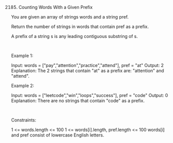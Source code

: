 2185. Counting Words With a Given Prefix

You are given an array of strings words and a string pref.

Return the number of strings in words that contain pref as a prefix.

A prefix of a string s is any leading contiguous substring of s.

 

Example 1:

Input: words = ["pay","attention","practice","attend"], pref = "at"
Output: 2
Explanation: The 2 strings that contain "at" as a prefix are: "attention" and "attend".


Example 2:

Input: words = ["leetcode","win","loops","success"], pref = "code"
Output: 0
Explanation: There are no strings that contain "code" as a prefix.


 

Constraints:

1 <= words.length <= 100
1 <= words[i].length, pref.length <= 100
words[i] and pref consist of lowercase English letters.